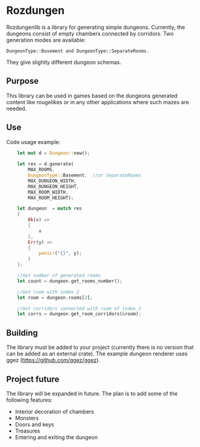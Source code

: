 # Rozdungen

Rozdungenlib is a library for generating simple dungeons. Currently, the dungeons consist of empty chambers connected by corridors. Two generation modes are available: 

```
DungeonType::Basement and DungeonType::SeparateRooms.
``` 

They give slightly different dungeon schemas.


## Purpose

This library can be used in games based on the dungeons generated content like rougelikes or in any other applications where such mazes are needed.

## Use

Code usage example:

```rust
    let mut d = Dungeon::new();
    
    let res = d.generate(
        MAX_ROOMS, 
        DungeonType::Basement,  //or SeparateRooms
        MAX_DUNGEON_WIDTH, 
        MAX_DUNGEON_HEIGHT, 
        MAX_ROOM_WIDTH, 
        MAX_ROOM_HEIGHT);

    let dungeon  = match res
    {
        Ok(x) =>
        {
            x
        },
        Err(y) =>
        {
            panic!("{}", y);
        }
    };

    //Get number of generated rooms
    let count = dungeon.get_rooms_number();

    //Get room with index 2
    let room = dungeon.rooms[2];

    //Get corridors connected with room of index 2
    let corrs = dungeon.get_room_corridors(&room);
```

## Building

The library must be added to your project (currently there is no version that can be added as an external crate). The example dungeon renderer uses ggez (https://github.com/ggez/ggez).

## Project future

The library will be expanded in future. The plan is to add some of the following features:

- Interior decoration of chambers
- Monsters
- Doors and keys
- Treasures
- Entering and exiting the dungeon
